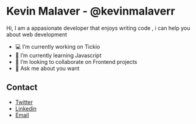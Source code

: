 # Kevin Malaver - @kevinmalaverr

Hi,  I am  a appasionate developer that enjoys writing code , i can help you about web development

- 💻 I’m currently working on Tickio
- 📖 I’m currently learning Javascript
- 👥 I’m looking to collaborate on Frontend projects
- 💬 Ask me about you want

## Contact

- [Twitter](https://twitter.com/kevinMalaverr "Twitter")
- [Linkedin](https://co.linkedin.com/in/kevinmalaverr)
- [Email](https://kevinmalaver.work/)
